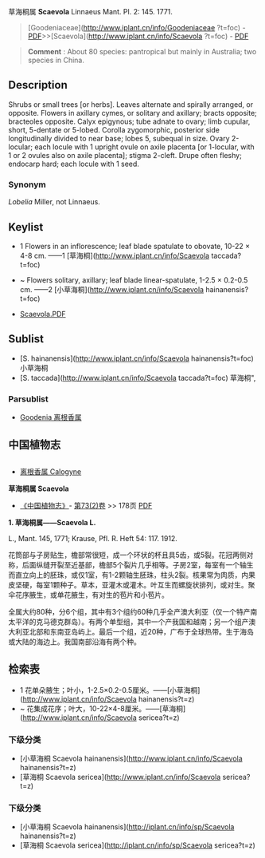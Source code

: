 草海桐属 **Scaevola** Linnaeus Mant. Pl. 2: 145. 1771.

> [Goodeniaceae](http://www.iplant.cn/info/Goodeniaceae ?t=foc) - [PDF](http://iplant.cn/foc/pdf/Goodeniaceae.pdf)>>[Scaevola](http://www.iplant.cn/info/Scaevola ?t=foc) - [PDF](http://www.iplant.cn/foc/pdf/Scaevola.pdf)

> **Comment** : 
> About 80 species: pantropical but mainly in Australia; two species in China.

## Description

Shrubs or small trees [or herbs]. Leaves alternate and spirally arranged, or opposite. Flowers in axillary cymes, or solitary and axillary; bracts opposite; bracteoles opposite. Calyx epigynous; tube adnate to ovary; limb cupular, short, 5-dentate or 5-lobed. Corolla zygomorphic, posterior side longitudinally divided to near base; lobes 5, subequal in size. Ovary 2-locular; each locule with 1 upright ovule on axile placenta [or 1-locular, with 1 or 2 ovules also on axile placenta]; stigma 2-cleft. Drupe often fleshy; endocarp hard; each locule with 1 seed.

### Synonym
*Lobelia* Miller, not Linnaeus.

## Keylist

* 1 Flowers in an inflorescence; leaf blade spatulate to obovate, 10-22 × 4-8 cm.  ——1 [草海桐](http://www.iplant.cn/info/Scaevola taccada?t=foc)
* ~ Flowers solitary, axillary; leaf blade linear-spatulate, 1-2.5 × 0.2-0.5 cm.  ——2 [小草海桐](http://www.iplant.cn/info/Scaevola hainanensis?t=foc)

* [Scaevola.PDF](http://iplant.cn/foc/pdf/Scaevola.pdf)

## Sublist

* [S.  hainanensis](http://www.iplant.cn/info/Scaevola hainanensis?t=foc)
 小草海桐
* [S.  taccada](http://www.iplant.cn/info/Scaevola taccada?t=foc) 草海桐",

### Parsublist

* [Goodenia  离根香属](http://www.iplant.cn/info/Goodenia?t=foc)

## 中国植物志

## 
* [离根香属  Calogyne](http://www.iplant.cn/info/Calogyne?t=z)

**草海桐属 Scaevola**

* [《中国植物志》](http://www.iplant.cn/frps)- [第73(2)卷](http://www.iplant.cn/frps/vol/73(2)) >> 178页 [PDF](http://www.iplant.cn/frps/pdf/73(2)/178y.pdf)

**1. 草海桐属——Scaevola L.**

L., Mant. 145, 1771; Krause, Pfl. R. Heft 54: 117. 1912.

花筒部与子房贴生，檐部常很短，成一个环状的杯且具5齿，或5裂。花冠两侧对称，后面纵缝开裂至近基部，檐部5个裂片几乎相等。子房2室，每室有一个轴生而直立向上的胚珠，或仅1室，有1-2颗轴生胚珠，柱头2裂。核果常为肉质，内果皮坚硬，每室1颗种子。草本，亚灌木或灌木。叶互生而螺旋状排列，或对生。聚伞花序腋生，或单花腋生，有对生的苞片和小苞片。

全属大约80种，分6个组，其中有3个组约60种几乎全产澳大利亚（仅一个特产南太平洋的克马德克群岛）。有两个单型组，其中一个产我国和越南；另一个组产澳大利亚北部和东南亚岛屿上。最后一个组，近20种，广布于全球热带。生于海岛或大陆的海边上。我国南部沿海有两个种。

## 检索表
* 1 花单朵腋生；叶小，1-2.5&#215;0.2-0.5厘米。——[小草海桐](http://www.iplant.cn/info/Scaevola hainanensis?t=z)
* ~ 花集成花序；叶大，10-22&#215;4-8厘米。——[草海桐](http://www.iplant.cn/info/Scaevola sericea?t=z)

### 下级分类
* [小草海桐  Scaevola hainanensis](http://www.iplant.cn/info/Scaevola hainanensis?t=z)
* [草海桐  Scaevola sericea](http://www.iplant.cn/info/Scaevola sericea?t=z)

### 下级分类
* [小草海桐  Scaevola hainanensis](http://iplant.cn/info/sp/Scaevola hainanensis?t=z)
* [草海桐  Scaevola sericea](http://iplant.cn/info/sp/Scaevola sericea?t=z)
